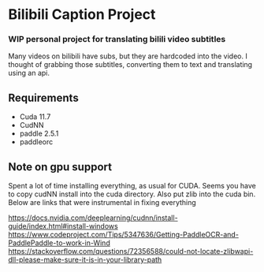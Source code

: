 # Bilibili Caption Project
### WIP personal project for translating bilili video subtitles

Many videos on bilibili have subs, but they are hardcoded into the video.
I thought of grabbing those subtitles, converting them to text and translating using an api.

## Requirements
* Cuda 11.7
* CudNN 
* paddle 2.5.1
* paddleorc 


## Note on gpu support
Spent a lot of time installing everything, as usual for CUDA. 
Seems you have to copy cudNN install into the cuda directory. Also put zlib into the cuda bin.
Below are links that were instrumental in fixing everything

https://docs.nvidia.com/deeplearning/cudnn/install-guide/index.html#install-windows
https://www.codeproject.com/Tips/5347636/Getting-PaddleOCR-and-PaddlePaddle-to-work-in-Wind
https://stackoverflow.com/questions/72356588/could-not-locate-zlibwapi-dll-please-make-sure-it-is-in-your-library-path